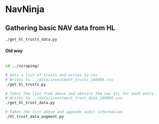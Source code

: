 # NavNinja

## Gathering basic NAV data from HL

```bash
./get_hl_trusts_data.py
```

#### Old way
```bash

cd ../scraping/

# Gets a list of trusts and writes to csv 
# Writes to ../data/investment_trusts_240905.csv
./get_hl_trusts.py

# Takes the list from above and obtains the nav etc for each entry
# Writes to ../data/investment_trust_data_240905.csv
./get_hl_trust_data.py

# Takes the list above and appends audit information
./hl_trust_data_augment.py
```